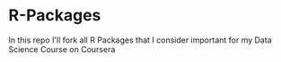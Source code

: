 R-Packages
==========

In this repo I'll fork all R Packages that I consider important for my Data Science Course on Coursera
